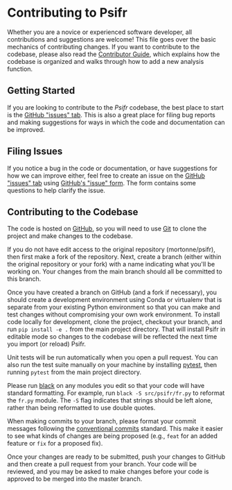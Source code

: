 # Contributing to Psifr

Whether you are a novice or experienced software developer, 
all contributions and suggestions are welcome! This file goes over the basic mechanics of contributing changes. If you want to contribute to the codebase, please also read the [Contributor Guide](https://psifr.readthedocs.io/en/latest/development/overview.html), which explains how the codebase is organized and walks through how to add a new analysis function.

## Getting Started

If you are looking to contribute to the *Psifr* codebase, the 
best place to start is the [GitHub "issues" tab](https://github.com/mortonne/psifr/issues). 
This is also a great place for filing bug reports and making suggestions for 
ways in which the code and documentation can be improved.

## Filing Issues

If you notice a bug in the code or documentation, or have suggestions for 
how we can improve either, feel free to create an issue on the 
[GitHub "issues" tab](https://github.com/mortonne/psifr/issues) using 
[GitHub's "issue" form](https://github.com/mortonne/psifr/issues/new). 
The form contains some questions to help clarify the issue.

## Contributing to the Codebase

The code is hosted on [GitHub](https://www.github.com/mortonne/psifr), so 
you will need to use [Git](https://git-scm.com/) to clone the project and 
make changes to the codebase. 

If you do not have edit access to the original repository (mortonne/psifr), 
then first make a fork of the repository. Next, create a branch (either within 
the original repository or your fork) with a name indicating what you'll be 
working on. Your changes from the main branch should all be committed to 
this branch.

Once you have created a branch on GitHub (and a fork if necessary), 
you should create a development environment using Conda or virtualenv 
that is separate from your existing Python environment so that you can make 
and test changes without compromising your own work environment. To
install code locally for development, clone the project, checkout your
branch, and run `pip install -e .` from the main project directory. That
will install Psifr in editable mode so changes to the codebase will be
reflected the next time you import (or reload) Psifr.

Unit tests will be run automatically when you open a pull request. 
You can also run the test suite manually on your machine by installing
[pytest](https://docs.pytest.org/en/stable/), then running `pytest` from
the main project directory.

Please run [black](https://black.readthedocs.io/en/stable/) on any modules 
you edit so that your code will have standard formatting. For example, run 
`black -S src/psifr/fr.py` to reformat the `fr.py` module. The `-S` flag
indicates that strings should be left alone, rather than being reformatted
to use double quotes.

When making commits to your branch, please format your commit messages
following the
[conventional commits](https://www.conventionalcommits.org/en/v1.0.0/) 
standard. This make it easier to see what kinds of changes are being
proposed (e.g., `feat` for an added feature or `fix` for a proposed fix).

Once your changes are ready to be submitted, push your changes 
to GitHub and then create a pull request from your branch. Your code will 
be reviewed, and you may be asked to make changes before your code is 
approved to be merged into the master branch. 

